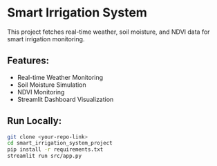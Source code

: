 # Smart Irrigation System

This project fetches real-time weather, soil moisture, and NDVI data for smart irrigation monitoring.

## Features:
- Real-time Weather Monitoring
- Soil Moisture Simulation
- NDVI Monitoring
- Streamlit Dashboard Visualization

## Run Locally:
```bash
git clone <your-repo-link>
cd smart_irrigation_system_project
pip install -r requirements.txt
streamlit run src/app.py
